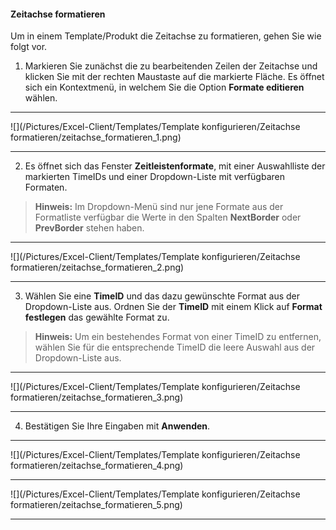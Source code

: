 #### Zeitachse formatieren

Um in einem Template/Produkt die Zeitachse zu formatieren, gehen Sie wie folgt vor.

1) Markieren Sie zunächst die zu bearbeitenden Zeilen der Zeitachse und klicken Sie mit der rechten Maustaste auf die markierte Fläche. Es öffnet sich ein Kontextmenü, in welchem Sie die Option **Formate editieren** wählen.

---
![](/Pictures/Excel-Client/Templates/Template konfigurieren/Zeitachse formatieren/zeitachse_formatieren_1.png)

---

2) Es öffnet sich das Fenster **Zeitleistenformate**, mit einer Auswahlliste der markierten TimeIDs und einer Dropdown-Liste mit verfügbaren Formaten.

>**Hinweis:** Im Dropdown-Menü sind nur jene Formate aus der Formatliste verfügbar die Werte in den Spalten **NextBorder** oder **PrevBorder** stehen haben.

---
![](/Pictures/Excel-Client/Templates/Template konfigurieren/Zeitachse formatieren/zeitachse_formatieren_2.png)

---

3) Wählen Sie eine **TimeID** und das dazu gewünschte Format aus der Dropdown-Liste aus. Ordnen Sie der **TimeID** mit einem Klick auf **Format festlegen** das gewählte Format zu.

>**Hinweis:** Um ein bestehendes Format von einer TimeID zu entfernen, wählen Sie für die entsprechende TimeID die leere Auswahl aus der Dropdown-Liste aus.

---
![](/Pictures/Excel-Client/Templates/Template konfigurieren/Zeitachse formatieren/zeitachse_formatieren_3.png)

---

4) Bestätigen Sie Ihre Eingaben mit **Anwenden**.

---
![](/Pictures/Excel-Client/Templates/Template konfigurieren/Zeitachse formatieren/zeitachse_formatieren_4.png)

---
![](/Pictures/Excel-Client/Templates/Template konfigurieren/Zeitachse formatieren/zeitachse_formatieren_5.png)

---
